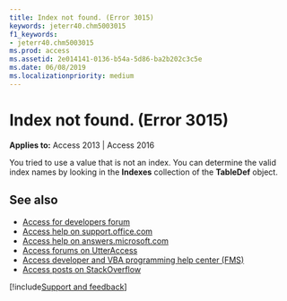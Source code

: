 ```yaml
---
title: Index not found. (Error 3015)
keywords: jeterr40.chm5003015
f1_keywords:
- jeterr40.chm5003015
ms.prod: access
ms.assetid: 2e014141-0136-b54a-5d86-ba2b202c3c5e
ms.date: 06/08/2019
ms.localizationpriority: medium
---
```



# Index not found. (Error 3015)

  

**Applies to:** Access 2013 | Access 2016

You tried to use a value that is not an index. You can determine the valid index names by looking in the **Indexes** collection of the **TableDef** object.

## See also

- [Access for developers forum](https://social.msdn.microsoft.com/Forums/office/home?forum=accessdev)
- [Access help on support.office.com](https://support.office.com/search/results?query=Access)
- [Access help on answers.microsoft.com](https://answers.microsoft.com/)
- [Access forums on UtterAccess](https://www.utteraccess.com/forum/index.php?act=idx)
- [Access developer and VBA programming help center (FMS)](https://www.fmsinc.com/MicrosoftAccess/developer/)
- [Access posts on StackOverflow](https://stackoverflow.com/questions/tagged/ms-access)

[!include[Support and feedback](~/includes/feedback-boilerplate.md)]